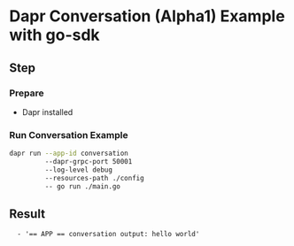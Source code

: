 # Dapr Conversation (Alpha1) Example with go-sdk

## Step

### Prepare

- Dapr installed

### Run Conversation Example

<!-- STEP
name: Run Conversation
output_match_mode: substring
expected_stdout_lines:
  - '== APP == conversation input: hello world'
  - '== APP == conversation output: hello world'

background: true
sleep: 60
timeout_seconds: 60
-->

```bash
dapr run --app-id conversation 
         --dapr-grpc-port 50001 
         --log-level debug 
         --resources-path ./config 
         -- go run ./main.go
```

<!-- END_STEP -->

## Result

```
  - '== APP == conversation output: hello world'
```
